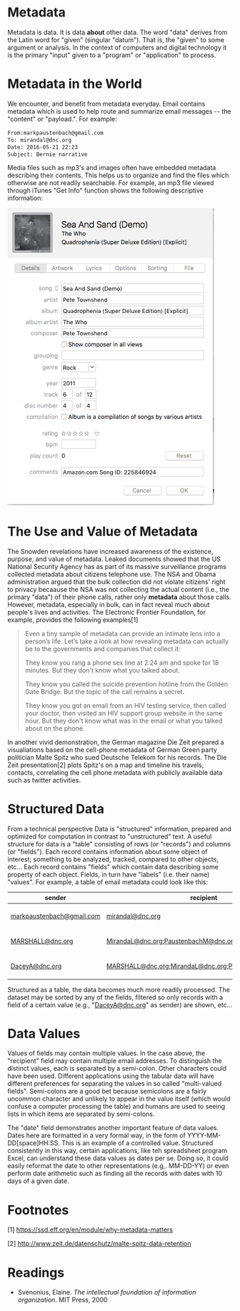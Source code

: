 Metadata
========

Metadata is data. It is data **about** other data. The word "data" derives from the Latin word for "given" (singular "datum"). That is, the "given" to some argument or analysis. In the context of computers and digital technology it is the primary "input" given to a "program" or "application" to process.

Metadata in the World
=====================

We encounter, and benefit from metadata everyday. Email contains metadata which is used to help route and summarize email messages -- the "content" or "payload.". For example:

``` example
From:markpaustenbach@gmail.com
To: mirandal@dnc.org
Date: 2016-05-21 22:23
Subject: Bernie narrative
```

Media files such as mp3's and images often have embedded metadata describing their contents. This helps us to organize and find the files which otherwise are not readily searchable. For example, an mp3 file viewed through iTunes "Get Info" function shows the following descriptive information:


<a href="" target="_blank"><img src="assets/sea_sand_metadata.png"/></a>


The Use and Value of Metadata
=============================

The Snowden revelations have increased awareness of the existence, purpose, and value of metadata. Leaked documents showed that the US National Security Agency has as part of its massive surveillance programs collected metadata about citizens telephone use. The NSA and Obama administration argued that the bulk collection did not violate citizens' right to privacy becaause the NSA was not collecting the actual content (i.e., the primary "data") of their phone calls, rather only **metadata** about those calls. However, metadata, especially in bulk, can in fact reveal much about people's lives and activities. The Electronic Frontier Foundation, for example, provides the following examples[1]

> Even a tiny sample of metadata can provide an intimate lens into a person’s life. Let’s take a look at how revealing metadata can actually be to the governments and companies that collect it:
>
> They know you rang a phone sex line at 2:24 am and spoke for 18 minutes. But they don't know what you talked about.
>
> They know you called the suicide prevention hotline from the Golden Gate Bridge. But the topic of the call remains a secret.
>
> They know you got an email from an HIV testing service, then called your doctor, then visited an HIV support group website in the same hour. But they don't know what was in the email or what you talked about on the phone.

In another vivid demonstration, the German magazine Die Zeit prepared a visualiations based on the cell-phone metadata of German Green party politician Malte Spitz who sued Deutsche Telekom for his records. The Die Zeit presentation[2] plots Spitz's on a map and timeline his travels, contacts, correlating the cell phone metadata with publicly available data such as twitter activities.

Structured Data
===============

From a technical perspective Data is "structured" information, prepared and optimized for computation in contrast to "unstructured" text. A useful structure for data is a "table" consisting of rows (or "records") and columns (or "fields"). Each record contains information about some object of interest; something to be analyzed, tracked, compared to other objects, etc... Each record contains "fields" which contain data describing some property of each object. Fields, in turn have "labels" (i.e. their name) "values". For example, a table of email metadata could look like this:


sender | recipient | date | subject
------ | --------- | ---- | --------
markpaustenbach@gmail.com | mirandal@dnc.org | 2016-05-21 22:23 | Bernie narrative
MARSHALL@dnc.org | MirandaL@dnc.org;PaustenbachM@dnc.org;DaceyA@dnc.org | 2016-05-05 03:31 | No shit
DaceyA@dnc.org |  MARSHALL@dnc.org;MirandaL@dnc.org;PaustenbachM@dnc.org | 2016-05-05 12:23 | Re: No shit

Structured as a table, the data becomes much more readily processed. The dataset may be sorted by any of the fields, filtered so only records with a field of a certain value (e.g., "DaceyA@dnc.org" as sender) are shown, etc...

Data Values
===========

Values of fields may contain multiple values. In the case above, the "recipient" field may contain multiple email addresses. To distinguish the distinct values, each is separated by a semi-colon. Other characters could have been used. Different applications using the tabular data will have different preferences for separating the values in so called "multi-valued fields". Semi-colons are a good bet because semicolons are a fairly uncommon character and unlikely to appear in the value itself (which would confuse a computer processing the table) and humans are used to seeing lists in which items are separated by semi-colons.

The "date" field demonstrates another important feature of data values. Dates here are formatted in a very formal way, in the form of YYYY-MM-DD[space]HH:SS. This is an example of a controlled value. Structured consistently in this way, certain applications, like teh spreadsheet program Excel, can understand these data values as dates per se. Doing so, it could easily reformat the date to other representations (e.g,. MM-DD-YY) or even perform date arithmetic such as finding all the records with dates with 10 days of a given date.

Footnotes
=========

[1] <https://ssd.eff.org/en/module/why-metadata-matters>

[2] <http://www.zeit.de/datenschutz/malte-spitz-data-retention>


Readings
========

- Svenonius, Elaine. *The intellectual foundation of information organization*. MIT Press, 2000
